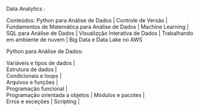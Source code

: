 Data Analytics :
   
Conteúdos: Python para Análise de Dados | Controle de Versão | Fundamentos de Matemática para Análise de Dados | Machine Learning | SQL para Análise de Dados | Visualizção Interativa de Dados | Trabalhando em ambiente de nuvem | Big Data e Data Lake no AWS

 
Python para Análise de Dados:
 
  Variáveis e tipos de dados |     
  Estrutura de dados |    
  Condicionais e loops |   
  Arquivos e funções |  
  Programação funcional |   
  Programação orientada a objetos |
  Módulos e pacotes |  
  Erros e exceções |
  Scripting |
